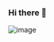 ### Hi there 👋

<!--
**vitorribeiro99/vitorribeiro99** is a ✨ _special_ ✨ repository because its `README.md` (this file) appears on your GitHub profile.

Here are some ideas to get you started:

- 🔭 I’m currently working on ...
- 🌱 I’m currently learning ...
- 👯 I’m looking to collaborate on ...
- 🤔 I’m looking for help with ...
- 💬 Ask me about ...
- 📫 How to reach me: ...
- 😄 Pronouns: ...
- ⚡ Fun fact: ...
-->
![image](https://user-images.githubusercontent.com/73917262/222386488-48d5a44e-03d4-4b61-ac44-9f6a7897460f.png)
